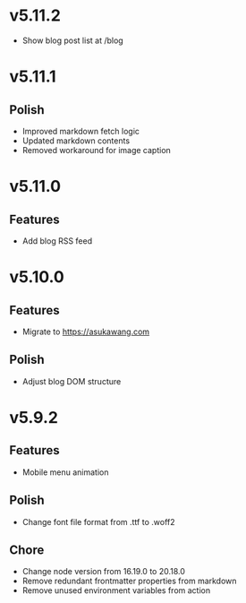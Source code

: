 # v5.11.2

- Show blog post list at /blog

# v5.11.1

## Polish

- Improved markdown fetch logic
- Updated markdown contents
- Removed workaround for image caption

# v5.11.0

## Features

- Add blog RSS feed

# v5.10.0

## Features

- Migrate to https://asukawang.com

## Polish

- Adjust blog DOM structure

# v5.9.2

## Features

- Mobile menu animation

## Polish

- Change font file format from .ttf to .woff2

## Chore

- Change node version from 16.19.0 to 20.18.0
- Remove redundant frontmatter properties from markdown
- Remove unused environment variables from action
